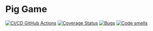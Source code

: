 # Pig Game
[![CI/CD GitHub Actions](https://github.com/AlisaVasova/PigGame/actions/workflows/python-app.yml/badge.svg)](https://github.com/AlisaVasova/PigGame/actions/workflows/python-app.yml)
[![Coverage Status](https://coveralls.io/repos/github/AlisaVasova/PigGame/badge.svg?branch=master)](https://coveralls.io/github/AlisaVasova/PigGame?branch=master)
[![Bugs](https://sonarcloud.io/api/project_badges/measure?project=AlisaVasova_PigGame&metric=bugs)](https://sonarcloud.io/summary/new_code?id=AlisaVasova_PigGame)
[![Code smells](https://sonarcloud.io/api/project_badges/measure?project=AlisaVasova_PigGame&metric=code_smells)](https://sonarcloud.io/dashboard?id=AlisaVasova_PigGame)
